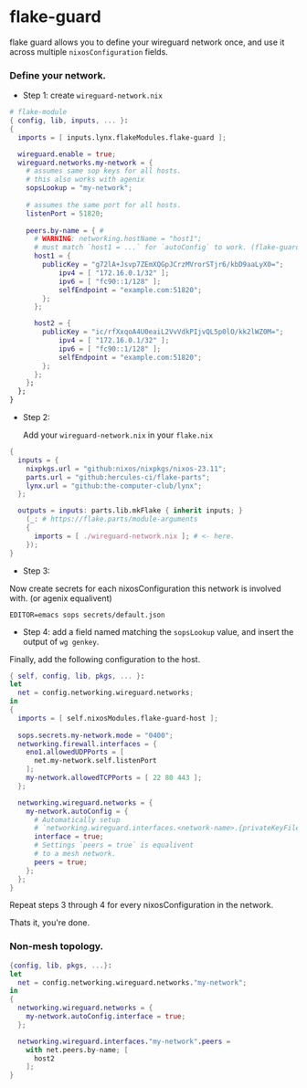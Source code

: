 # flake-guard

flake guard allows you to define your wireguard network once, and use it across multiple `nixosConfiguration` fields.


### Define your network.
- Step 1: create `wireguard-network.nix`
```nix
# flake-module
{ config, lib, inputs, ... }:
{
  imports = [ inputs.lynx.flakeModules.flake-guard ];

  wireguard.enable = true;
  wireguard.networks.my-network = {
    # assumes same sop keys for all hosts.
    # this also works with agenix
    sopsLookup = "my-network"; 
    
    # assumes the same port for all hosts.
    listenPort = 51820;
    
    peers.by-name = { #
      # WARNING: networking.hostName = "host1"; 
      # must match `host1 = ...` for `autoConfig` to work. (flake-guard-host)
      host1 = {
        publicKey = "g72lA+Jsvp7ZEmXQGpJCrzMVrorSTjr6/kbD9aaLyX0=";
            ipv4 = [ "172.16.0.1/32" ];
            ipv6 = [ "fc90::1/128" ];
            selfEndpoint = "example.com:51820";
        };
      };

      host2 = {
        publicKey = "ic/rfXxqoA4U0eaiL2VvVdkPIjvQL5p0lO/kk2lWZ0M=";
            ipv4 = [ "172.16.0.1/32" ];
            ipv6 = [ "fc90::1/128" ];
            selfEndpoint = "example.com:51820";
        };
      };
    };
  };
}
```

- Step 2:

  Add your `wireguard-network.nix` in your `flake.nix`

```nix
{
  inputs = {
    nixpkgs.url = "github:nixos/nixpkgs/nixos-23.11";
    parts.url = "github:hercules-ci/flake-parts";
    lynx.url = "github:the-computer-club/lynx";
  };

  outputs = inputs: parts.lib.mkFlake { inherit inputs; }
    (_: # https://flake.parts/module-arguments
    {
      imports = [ ./wireguard-network.nix ]; # <- here.
    });
}
```

- Step 3:

Now create secrets for each nixosConfiguration this network is involved with. (or agenix equalivent)
```
EDITOR=emacs sops secrets/default.json
```


- Step 4: add a field named matching the `sopsLookup` value, and insert the output of `wg genkey`.

Finally, add the following configuration to the host.

```nix
{ self, config, lib, pkgs, ... }:
let
  net = config.networking.wireguard.networks;
in
{
  imports = [ self.nixosModules.flake-guard-host ];
  
  sops.secrets.my-network.mode = "0400";
  networking.firewall.interfaces = {
    eno1.allowedUDPPorts = [
      net.my-network.self.listenPort
    ];
    my-network.allowedTCPPorts = [ 22 80 443 ];
  };

  networking.wireguard.networks = {
    my-network.autoConfig = {
      # Automatically setup
      # `networking.wireguard.interfaces.<network-name>.{privateKeyFile,ips}`
      interface = true;
      # Settings `peers = true` is equalivent 
      # to a mesh network.
      peers = true;
    };
  };
}
```

Repeat steps 3 through 4 for every nixosConfiguration in the network.

Thats it, you're done.


### Non-mesh topology.
```nix
{config, lib, pkgs, ...}:
let 
  net = config.networking.wireguard.networks."my-network";
in
{
  networking.wireguard.networks = {
    my-network.autoConfig.interface = true;
  };

  networking.wireguard.interfaces."my-network".peers = 
    with net.peers.by-name; [
      host2
    ];
}
```
